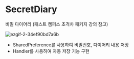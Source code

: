 # SecretDiary
비밀 다이어리
(패스트 캠퍼스 초격차 패키지 강의 참고)

![ezgif-2-34ef90bd7a6b](https://user-images.githubusercontent.com/48883050/131315473-081e2048-a7ea-4835-bf7a-f6bd67e5ce66.gif)

- SharedPreference를 사용하여 비밀번호, 다이어리 내용 저장
- Handler를 사용하여 자동 저장 기능 구현

